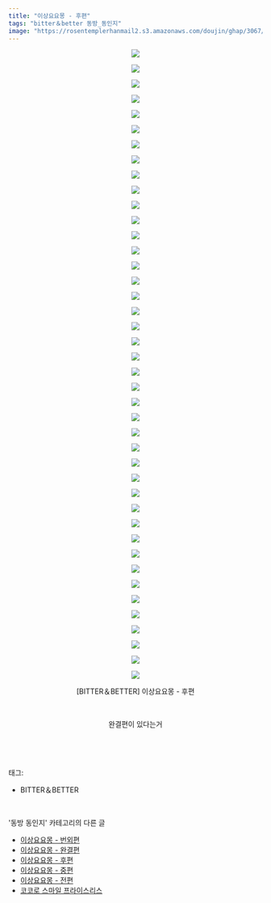 ```yaml
---
title: "이상요요몽 - 후편"
tags: "bitter＆better 동방_동인지"
image: "https://rosentemplerhanmail2.s3.amazonaws.com/doujin/ghap/3067/001.jpg"
---
```

<div class="article">
<p style="text-align: center; clear: none; float: none;"><img src="{{ site.imgserver12 }}/ghap/3067/001.jpg"/></p>
<p style="text-align: center; clear: none; float: none;"><img src="{{ site.imgserver12 }}/ghap/3067/002.jpg"/></p>
<p style="text-align: center; clear: none; float: none;"><img src="{{ site.imgserver12 }}/ghap/3067/003.jpg"/></p>
<p style="text-align: center; clear: none; float: none;"><img src="{{ site.imgserver12 }}/ghap/3067/004.jpg"/></p>
<p style="text-align: center; clear: none; float: none;"><img src="{{ site.imgserver12 }}/ghap/3067/005.jpg"/></p>
<p style="text-align: center; clear: none; float: none;"><img src="{{ site.imgserver12 }}/ghap/3067/006.jpg"/></p>
<p style="text-align: center; clear: none; float: none;"><img src="{{ site.imgserver12 }}/ghap/3067/007.jpg"/></p>
<p style="text-align: center; clear: none; float: none;"><img src="{{ site.imgserver12 }}/ghap/3067/008.jpg"/></p>
<p style="text-align: center; clear: none; float: none;"><img src="{{ site.imgserver12 }}/ghap/3067/009.jpg"/></p>
<p style="text-align: center; clear: none; float: none;"><img src="{{ site.imgserver12 }}/ghap/3067/010.jpg"/></p>
<p style="text-align: center; clear: none; float: none;"><img src="{{ site.imgserver12 }}/ghap/3067/011.jpg"/></p>
<p style="text-align: center; clear: none; float: none;"><img src="{{ site.imgserver12 }}/ghap/3067/012.jpg"/></p>
<p style="text-align: center; clear: none; float: none;"><img src="{{ site.imgserver12 }}/ghap/3067/013.jpg"/></p>
<p style="text-align: center; clear: none; float: none;"><img src="{{ site.imgserver12 }}/ghap/3067/014.jpg"/></p>
<p style="text-align: center; clear: none; float: none;"><img src="{{ site.imgserver12 }}/ghap/3067/015.jpg"/></p>
<p style="text-align: center; clear: none; float: none;"><img src="{{ site.imgserver12 }}/ghap/3067/016.jpg"/></p>
<p style="text-align: center; clear: none; float: none;"><img src="{{ site.imgserver12 }}/ghap/3067/017.jpg"/></p>
<p style="text-align: center; clear: none; float: none;"><img src="{{ site.imgserver12 }}/ghap/3067/018.jpg"/></p>
<p style="text-align: center; clear: none; float: none;"><img src="{{ site.imgserver12 }}/ghap/3067/019.jpg"/></p>
<p style="text-align: center; clear: none; float: none;"><img src="{{ site.imgserver12 }}/ghap/3067/020.jpg"/></p>
<p style="text-align: center; clear: none; float: none;"><img src="{{ site.imgserver12 }}/ghap/3067/021.jpg"/></p>
<p style="text-align: center; clear: none; float: none;"><img src="{{ site.imgserver12 }}/ghap/3067/022.jpg"/></p>
<p style="text-align: center; clear: none; float: none;"><img src="{{ site.imgserver12 }}/ghap/3067/023.jpg"/></p>
<p style="text-align: center; clear: none; float: none;"><img src="{{ site.imgserver12 }}/ghap/3067/024.jpg"/></p>
<p style="text-align: center; clear: none; float: none;"><img src="{{ site.imgserver12 }}/ghap/3067/025.jpg"/></p>
<p style="text-align: center; clear: none; float: none;"><img src="{{ site.imgserver12 }}/ghap/3067/026.jpg"/></p>
<p style="text-align: center; clear: none; float: none;"><img src="{{ site.imgserver12 }}/ghap/3067/027.jpg"/></p>
<p style="text-align: center; clear: none; float: none;"><img src="{{ site.imgserver12 }}/ghap/3067/028.jpg"/></p>
<p style="text-align: center; clear: none; float: none;"><img src="{{ site.imgserver12 }}/ghap/3067/029.jpg"/></p>
<p style="text-align: center; clear: none; float: none;"><img src="{{ site.imgserver12 }}/ghap/3067/030.jpg"/></p>
<p style="text-align: center; clear: none; float: none;"><img src="{{ site.imgserver12 }}/ghap/3067/031.jpg"/></p>
<p style="text-align: center; clear: none; float: none;"><img src="{{ site.imgserver12 }}/ghap/3067/032.jpg"/></p>
<p style="text-align: center; clear: none; float: none;"><img src="{{ site.imgserver12 }}/ghap/3067/033.jpg"/></p>
<p style="text-align: center; clear: none; float: none;"><img src="{{ site.imgserver12 }}/ghap/3067/034.jpg"/></p>
<p style="text-align: center; clear: none; float: none;"><img src="{{ site.imgserver12 }}/ghap/3067/035.jpg"/></p>
<p style="text-align: center; clear: none; float: none;"><img src="{{ site.imgserver12 }}/ghap/3067/036.jpg"/></p>
<p style="text-align: center; clear: none; float: none;"><img src="{{ site.imgserver12 }}/ghap/3067/037.jpg"/></p>
<p style="text-align: center; clear: none; float: none;"><img src="{{ site.imgserver12 }}/ghap/3067/038.jpg"/></p>
<p style="text-align: center; clear: none; float: none;"><img src="{{ site.imgserver12 }}/ghap/3067/039.jpg"/></p>
<p style="text-align: center; clear: none; float: none;"><img src="{{ site.imgserver12 }}/ghap/3067/040.jpg"/></p>
<p style="text-align: center; clear: none; float: none;"><img src="{{ site.imgserver12 }}/ghap/3067/041.jpg"/></p>
<p style="text-align: center; clear: none; float: none;"><img src="{{ site.imgserver12 }}/ghap/3067/042.jpg"/></p>
<p style="text-align: center; clear: none; float: none;">[BITTER＆BETTER] 이상요요몽 - 후편</p>
<p style="text-align: center; clear: none; float: none;"><br/></p>
<p style="text-align: center; clear: none; float: none;">완결편이 있다는거</p>
<p><br/></p>
</div><br/>
<div class="tagTrail">
<p>태그: </p>
<ul>
<li>BITTER＆BETTER</li>
</ul>
</div><br/>
<div class="another">
<p>'동방 동인지' 카테고리의 다른 글</p>
<ul>
<li><a href="/ghap_3069">이상요요몽 - 번외편</a></li>
<li><a href="/ghap_3068">이상요요몽 - 완결편</a></li>
<li><a href="/ghap_3067">이상요요몽 - 후편</a></li>
<li><a href="/ghap_3066">이상요요몽 - 중편</a></li>
<li><a href="/ghap_3065">이상요요몽 - 전편</a></li>
<li><a href="/ghap_3064">코코로 스마일 프라이스리스</a></li>
</ul>
</div><br/>
<div class="cb_module cb_fluid">
<div class="cb_wrt cb_profile">
</div><!-- commentList close -->
</div><br/>
